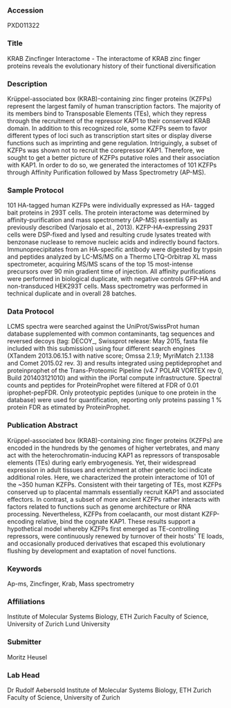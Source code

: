 ### Accession
PXD011322

### Title
KRAB Zincfinger Interactome -  The interactome of KRAB zinc finger proteins reveals the evolutionary history of their functional diversification

### Description
Krüppel-associated box (KRAB)-containing zinc finger proteins (KZFPs) represent the largest family of human transcription factors. The majority of its members bind to Transposable Elements (TEs), which they repress through the recruitment of the repressor KAP1 to their conserved KRAB domain. In addition to this recognized role, some KZFPs seem to favor different types of loci such as transcription start sites or display diverse functions such as imprinting and gene regulation. Intriguingly, a subset of KZFPs was shown not to recruit the corepressor KAP1. Therefore, we sought to get a better picture of KZFPs putative roles and their association with KAP1. In order to do so, we generated the interactomes of 101 KZFPs through Affinity Purification followed by Mass Spectrometry (AP-MS).

### Sample Protocol
101 HA-tagged human KZFPs were individually expressed as HA- tagged bait proteins in 293T cells. The protein interactome was determined by affinity-purification and mass spectrometry (AP-MS) essentially as previously described (Varjosalo et al., 2013). KZFP-HA-expressing 293T cells were DSP-fixed and lysed and resulting crude lysates treated with benzonase nuclease to remove nucleic acids and indirectly bound factors. Immunoprecipitates from an HA-specific antibody were digested by trypsin and peptides analyzed by LC-MS/MS on a Thermo LTQ-Orbitrap XL mass spectrometer, acquiring MS/MS scans of the top 15 most-intense precursors over 90 min gradient time of injection. All affinity purifications were performed in biological duplicate, with negative controls GFP-HA and non-transduced HEK293T cells. Mass spectrometry was performed in technical duplicate and in overall 28 batches.

### Data Protocol
LCMS spectra were searched against the UniProt/SwissProt human database supplemented with common contaminants, tag sequences and reversed decoys (tag: DECOY_, Swissprot release: May 2015, fasta file included with this submission) using four different search engines (XTandem 2013.06.15.1 with native score; Omssa 2.1.9; MyriMatch 2.1.138 and Comet 2015.02 rev. 3) and results integrated using peptideprophet and proteinprophet of the Trans-Proteomic Pipeline (v4.7 POLAR VORTEX rev 0, Build 201403121010) and within the iPortal compute infrastructure. Spectral counts and peptides for ProteinProphet were filtered at FDR of 0.01 iprophet-pepFDR. Only proteotypic peptides (unique to one protein in the database) were used for quantification, reporting only proteins passing 1 % protein FDR as etimated by ProteinProphet.

### Publication Abstract
Kr&#xfc;ppel-associated box (KRAB)-containing zinc finger proteins (KZFPs) are encoded in the hundreds by the genomes of higher vertebrates, and many act with the heterochromatin-inducing KAP1 as repressors of transposable elements (TEs) during early embryogenesis. Yet, their widespread expression in adult tissues and enrichment at other genetic loci indicate additional roles. Here, we characterized the protein interactome of 101 of the ~350 human KZFPs. Consistent with their targeting of TEs, most KZFPs conserved up to placental mammals essentially recruit KAP1 and associated effectors. In contrast, a subset of more ancient KZFPs rather interacts with factors related to functions such as genome architecture or RNA processing. Nevertheless, KZFPs from coelacanth, our most distant KZFP-encoding relative, bind the cognate KAP1. These results support a hypothetical model whereby KZFPs first emerged as TE-controlling repressors, were continuously renewed by turnover of their hosts' TE loads, and occasionally produced derivatives that escaped this evolutionary flushing by development and exaptation of novel functions.

### Keywords
Ap-ms, Zincfinger, Krab, Mass spectrometry

### Affiliations
Institute of Molecular Systems Biology, ETH Zurich Faculty of Science, University of Zurich
Lund University

### Submitter
Moritz Heusel

### Lab Head
Dr Rudolf Aebersold
Institute of Molecular Systems Biology, ETH Zurich Faculty of Science, University of Zurich



